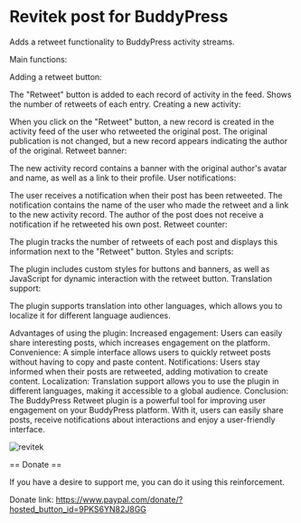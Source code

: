 # Revitek post for BuddyPress 
Adds a retweet functionality to BuddyPress activity streams.

Main functions:

Adding a retweet button:

The "Retweet" button is added to each record of activity in the feed.
Shows the number of retweets of each entry.
Creating a new activity:

When you click on the "Retweet" button, a new record is created in the activity feed of the user who retweeted the original post.
The original publication is not changed, but a new record appears indicating the author of the original.
Retweet banner:

The new activity record contains a banner with the original author's avatar and name, as well as a link to their profile.
User notifications:

The user receives a notification when their post has been retweeted.
The notification contains the name of the user who made the retweet and a link to the new activity record.
The author of the post does not receive a notification if he retweeted his own post.
Retweet counter:

The plugin tracks the number of retweets of each post and displays this information next to the "Retweet" button.
Styles and scripts:

The plugin includes custom styles for buttons and banners, as well as JavaScript for dynamic interaction with the retweet button.
Translation support:

The plugin supports translation into other languages, which allows you to localize it for different language audiences.

Advantages of using the plugin:
Increased engagement: Users can easily share interesting posts, which increases engagement on the platform.
Convenience: A simple interface allows users to quickly retweet posts without having to copy and paste content.
Notifications: Users stay informed when their posts are retweeted, adding motivation to create content.
Localization: Translation support allows you to use the plugin in different languages, making it accessible to a global audience.
Conclusion:
The BuddyPress Retweet plugin is a powerful tool for improving user engagement on your BuddyPress platform. With it, users can easily share posts, receive notifications about interactions and enjoy a user-friendly interface.

![revitek](https://github.com/koka-boka/Retweet-post-fot-BuddyPress/assets/172103790/d444e9d7-e24b-414a-8e1f-641c0f11855f)


== Donate ==

If you have a desire to support me, you can do it using this reinforcement.

Donate link: https://www.paypal.com/donate/?hosted_button_id=9PKS6YN82J8GG
